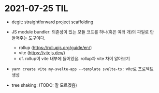 # 2021-07-25 TIL

- degit: straightforward project scaffolding
- JS module bundler: 의존성이 있는 모듈 코드를 하나(혹은 여러 개)의 파일로 만들어주는 도구이다.
  - rollup (https://rollupjs.org/guide/en/)
  - vite (https://vitejs.dev/)
  - cf. rollup이 vite 내부에 들어있음. rollup과 vite 차이 알아보기

- `yarn create vite my-svelte-app --template svelte-ts` : vite로 프로젝트 생성
- tree shaking: (TODO: 잘 모르겠음)
